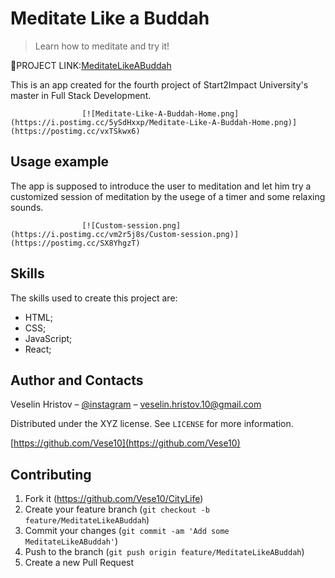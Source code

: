 # Meditate Like a Buddah
> Learn how to meditate and try it!

🔗PROJECT LINK:[MeditateLikeABuddah](https://meditatelikeabuddah.netlify.app/)

This is an app created for the fourth project of Start2Impact University's master in Full Stack Development. 

                    [![Meditate-Like-A-Buddah-Home.png](https://i.postimg.cc/5ySdHxxp/Meditate-Like-A-Buddah-Home.png)](https://postimg.cc/vxTSkwx6)


## Usage example

The app is supposed to introduce the user to meditation and let him try a customized session of meditation by the usege of a timer and some relaxing sounds.

                    [![Custom-session.png](https://i.postimg.cc/vm2r5j8s/Custom-session.png)](https://postimg.cc/SX8YhgzT)

## Skills

The skills used to create this project are:
 - HTML;
 - CSS; 
 - JavaScript;
 - React;

## Author and Contacts

Veselin Hristov – [@instagram](https://instagram.com/vese.10?igshid=OGQ5ZDc2ODk2ZA==) – veselin.hristov.10@gmail.com

Distributed under the XYZ license. See ``LICENSE`` for more information.

[https://github.com/Vese10](https://github.com/Vese10)

## Contributing

1. Fork it (<https://github.com/Vese10/CityLife>)
2. Create your feature branch (`git checkout -b feature/MeditateLikeABuddah`)
3. Commit your changes (`git commit -am 'Add some MeditateLikeABuddah'`)
4. Push to the branch (`git push origin feature/MeditateLikeABuddah`)
5. Create a new Pull Request

<!-- Markdown link & img dfn's -->
[npm-image]: https://img.shields.io/npm/v/datadog-metrics.svg?style=flat-square
[npm-url]: https://npmjs.org/package/datadog-metrics
[npm-downloads]: https://img.shields.io/npm/dm/datadog-metrics.svg?style=flat-square
[travis-image]: https://img.shields.io/travis/dbader/node-datadog-metrics/master.svg?style=flat-square
[travis-url]: https://travis-ci.org/dbader/node-datadog-metrics
[wiki]: https://github.com/yourname/yourproject/wiki